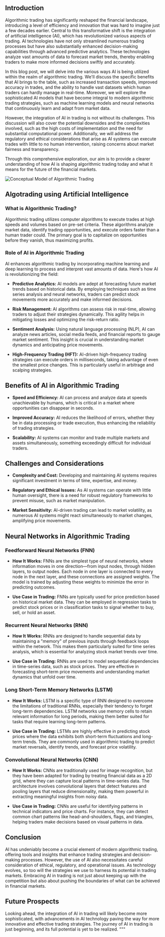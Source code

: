 
## **Introduction**
Algorithmic trading has significantly reshaped the financial landscape, introducing a level of efficiency and innovation that was hard to imagine just a few decades earlier. Central to this transformative shift is the integration of artificial intelligence (AI), which has revolutionized various aspects of trading. AI technologies have not only streamlined numerous trading processes but have also substantially enhanced decision-making capabilities through advanced predictive analytics. These technologies analyze vast amounts of data to forecast market trends, thereby enabling traders to make more informed decisions swiftly and accurately.

In this blog post, we will delve into the various ways AI is being utilized within the realm of algorithmic trading. We'll discuss the specific benefits that AI brings to the table, such as increased transaction speeds, improved accuracy in trades, and the ability to handle vast datasets which human traders can hardly manage in real-time. Moreover, we will explore the sophisticated AI models that have become integral to modern algorithmic trading strategies, such as machine learning models and neural networks that continuously learn and adapt from market data.

However, the integration of AI in trading is not without its challenges. This discussion will also cover the potential downsides and the complexities involved, such as the high costs of implementation and the need for substantial computational power. Additionally, we will address the regulatory and ethical considerations that arise as AI systems can execute trades with little to no human intervention, raising concerns about market fairness and transparency.

Through this comprehensive exploration, our aim is to provide a clearer understanding of how AI is shaping algorithmic trading today and what it means for the future of the financial markets.

![Conceptual Model of Algorithmic Trading]([URL_TO_IMAGE](https://www.google.com/imgres?q=algotrading%20using%20ai&imgurl=http%3A%2F%2Fturingfinance.com%2Fwp-content%2Fuploads%2F2013%2F11%2FAlgorithmic-Trading-Systems-Conceptual.png&imgrefurl=https%3A%2F%2Fwww.turingfinance.com%2Fdissecting-algorithmic-trading%2F&docid=Xe19OIfxoiQEAM&tbnid=bydbTaOtMIqmTM&vet=12ahUKEwjEnZ6q-aqIAxX4FmIAHVdEA30QM3oECBcQAA..i&w=744&h=405&hcb=2&ved=2ahUKEwjEnZ6q-aqIAxX4FmIAHVdEA30QM3oECBcQAA))


## **Algotrading using Artificial Intelligence**

### **What is Algorithmic Trading?**
Algorithmic trading utilizes computer algorithms to execute trades at high speeds and volumes based on pre-set criteria. These algorithms analyze market data, identify trading opportunities, and execute orders faster than a human trader could. The primary goal is to capitalize on opportunities before they vanish, thus maximizing profits.

### **Role of AI in Algorithmic Trading**
AI enhances algorithmic trading by incorporating machine learning and deep learning to process and interpret vast amounts of data. Here's how AI is revolutionizing the field:

- **Predictive Analytics:** AI models are adept at forecasting future market trends based on historical data. By employing techniques such as time series analysis and neural networks, traders can predict stock movements more accurately and make informed decisions.

- **Risk Management:** AI algorithms can assess risk in real-time, allowing traders to adjust their strategies dynamically. This agility helps in mitigating losses and optimizing the risk-return ratio.

- **Sentiment Analysis:** Using natural language processing (NLP), AI can analyze news articles, social media feeds, and financial reports to gauge market sentiment. This insight is crucial in understanding market dynamics and anticipating price movements.

- **High-Frequency Trading (HFT):** AI-driven high-frequency trading strategies can execute orders in milliseconds, taking advantage of even the smallest price changes. This is particularly useful in arbitrage and scalping strategies.

## **Benefits of AI in Algorithmic Trading**

- **Speed and Efficiency:** AI can process and analyze data at speeds unachievable by humans, which is critical in a market where opportunities can disappear in seconds.

- **Improved Accuracy:** AI reduces the likelihood of errors, whether they be in data processing or trade execution, thus enhancing the reliability of trading strategies.

- **Scalability:** AI systems can monitor and trade multiple markets and assets simultaneously, something exceedingly difficult for individual traders.

## **Challenges and Considerations**

- **Complexity and Cost:** Developing and maintaining AI systems requires significant investment in terms of time, expertise, and money.

- **Regulatory and Ethical Issues:** As AI systems can operate with little human oversight, there is a need for robust regulatory frameworks to prevent misuse, such as market manipulation.

- **Market Sensitivity:** AI-driven trading can lead to market volatility, as numerous AI systems might react simultaneously to market changes, amplifying price movements.

## **Neural Networks in Algorithmic Trading**

### **Feedforward Neural Networks (FNN)**
- **How It Works:** FNNs are the simplest type of neural networks, where information moves in one direction—from input nodes, through hidden layers, to output nodes. Each node in one layer is connected to every node in the next layer, and these connections are assigned weights. The model is trained by adjusting these weights to minimize the error in predicting outcomes.

- **Use Case in Trading:** FNNs are typically used for price prediction based on historical market data. They can be employed in regression tasks to predict stock prices or in classification tasks to signal whether to buy, sell, or hold an asset.

### **Recurrent Neural Networks (RNN)**
- **How It Works:** RNNs are designed to handle sequential data by maintaining a "memory" of previous inputs through feedback loops within the network. This makes them particularly suited for time series analysis, which is essential for analyzing stock market trends over time.

- **Use Case in Trading:** RNNs are used to model sequential dependencies in time-series data, such as stock prices. They are effective in forecasting short-term price movements and understanding market dynamics that unfold over time.

### **Long Short-Term Memory Networks (LSTM)**
- **How It Works:** LSTM is a specific type of RNN designed to overcome the limitations of traditional RNNs, especially their tendency to forget long-term dependencies. LSTM networks use memory cells to retain relevant information for long periods, making them better suited for tasks that require learning long-term patterns.

- **Use Case in Trading:** LSTMs are highly effective in predicting stock prices where the data exhibits both short-term fluctuations and long-term trends. They are commonly used in algorithmic trading to predict market reversals, identify trends, and forecast price volatility.

### **Convolutional Neural Networks (CNN)**
- **How It Works:** CNNs are traditionally used for image recognition, but they have been adapted for trading by treating financial data as a 2D grid, where they can capture local patterns in time-series data. The architecture involves convolutional layers that detect features and pooling layers that reduce dimensionality, making them powerful in extracting meaningful insights from noisy data.

- **Use Case in Trading:** CNNs are useful for identifying patterns in technical indicators and price charts. For instance, they can detect common chart patterns like head-and-shoulders, flags, and triangles, helping traders make decisions based on visual patterns in data.

## **Conclusion**
AI has undeniably become a crucial element of modern algorithmic trading, offering tools and insights that enhance trading strategies and decision-making processes. However, the use of AI also necessitates careful consideration of ethical, regulatory, and operational issues. As technology evolves, so too will the strategies we use to harness its potential in trading markets. Embracing AI in trading is not just about keeping up with the competition but also about pushing the boundaries of what can be achieved in financial markets.

## **Future Prospects**
Looking ahead, the integration of AI in trading will likely become more sophisticated, with advancements in AI technology paving the way for more innovative and effective trading strategies. The journey of AI in trading is just beginning, and its full potential is yet to be realized.
"""


